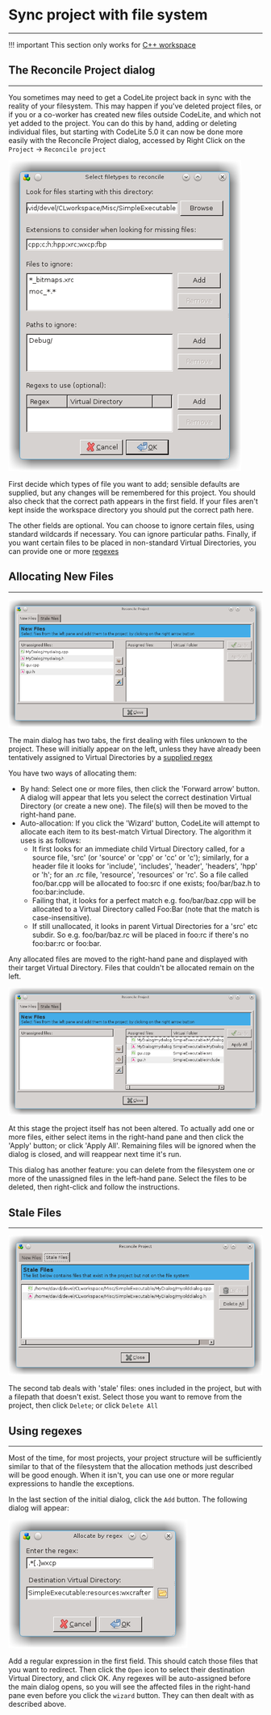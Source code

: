 # Sync project with file system
---

!!! important
    This section only works for [C++ workspace][1]

## The Reconcile Project dialog
---

You sometimes may need to get a CodeLite project back in sync with the reality of your filesystem. 
This may happen if you've deleted project files, or if you or a co-worker has created new files outside CodeLite, 
and which not yet added to the project. You can do this by hand, adding or deleting individual files, 
but starting with CodeLite 5.0 it can now be done more easily with the Reconcile Project dialog, 
accessed by Right Click on the `Project` &#8594; `Reconcile project`

![1](images/rec_1.png)

First decide which types of file you want to add; sensible defaults are supplied, but any changes will be remembered for
this project. You should also check that the correct path appears in the first field. If your files aren't kept inside the 
workspace directory you should put the correct path here.

The other fields are optional. You can choose to ignore certain files, using standard wildcards if necessary. 
You can ignore particular paths. Finally, if you want certain files to be placed in non-standard Virtual Directories, 
you can provide one or more [regexes][1]

## Allocating New Files
---

![2](images/rec_2.png)

The main dialog has two tabs, the first dealing with files unknown to the project. These will initially appear on the left, 
unless they have already been tentatively assigned to Virtual Directories by a [supplied regex][1]

You have two ways of allocating them:

* By hand: Select one or more files, then click the 'Forward arrow' button. A dialog will appear that lets you select the correct destination Virtual Directory (or create a new one). The file(s) will then be moved to the right-hand pane.
* Auto-allocation: If you click the 'Wizard' button, CodeLite will attempt to allocate each item to its best-match Virtual Directory. The algorithm it uses is as follows:
    * It first looks for an immediate child Virtual Directory called, for a source file, 'src' (or 'source' or 'cpp' or 'cc' or 'c'); similarly, for a header file it looks for 'include', 'includes', 'header', 'headers', 'hpp' or 'h'; for an .rc file, 'resource', 'resources' or 'rc'. So a file called foo/bar.cpp will be allocated to foo:src if one exists; foo/bar/baz.h to foo:bar:include.
    * Failing that, it looks for a perfect match e.g. foo/bar/baz.cpp will be allocated to a Virtual Directory called Foo:Bar (note that the match is case-insensitive).
    * If still unallocated, it looks in parent Virtual Directories for a 'src' etc subdir. So e.g. foo/bar/baz.rc will be placed in foo:rc if there's no foo:bar:rc or foo:bar. 

Any allocated files are moved to the right-hand pane and displayed with their target Virtual Directory. Files that couldn't be allocated remain on the left. 

![3](images/rec_3.png)

At this stage the project itself has not been altered. To actually add one or more files, either select items in the right-hand 
pane and then click the 'Apply' button; or click 'Apply All'. Remaining files will be ignored when the dialog is closed, and will reappear next time it's run.

This dialog has another feature: you can delete from the filesystem one or more of the unassigned files in the left-hand pane. 
Select the files to be deleted, then right-click and follow the instructions. 

## Stale Files
---

![4](images/rec_4.png)

The second tab deals with 'stale' files: ones included in the project, but with a filepath that doesn't exist. Select those 
you want to remove from the project, then click `Delete`; or click `Delete All`

## Using regexes
---

Most of the time, for most projects, your project structure will be sufficiently similar to that of the filesystem that the 
allocation methods just described will be good enough. When it isn't, you can use one or more regular expressions to handle the exceptions.

In the last section of the initial dialog, click the `Add` button. The following dialog will appear: 

![5](images/rec_5.png)

Add a regular expression in the first field. This should catch those files that you want to redirect. Then click the `Open` 
icon to select their destination Virtual Directory, and click OK.
Any regexes will be auto-assigned before the main dialog opens, so you will see the affected files in the right-hand pane 
even before you click the `wizard` button. They can then dealt with as described above. 

 [1]: #using-regexes
 